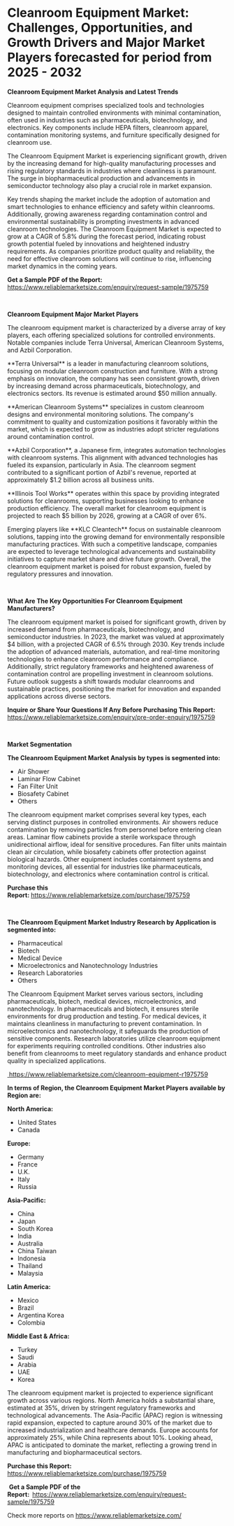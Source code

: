 <p><h1>Cleanroom Equipment Market: Challenges, Opportunities, and Growth Drivers and Major Market Players forecasted for period from 2025 - 2032</h1></p><p><strong>Cleanroom Equipment Market Analysis and Latest Trends</strong></p>
<p><p>Cleanroom equipment comprises specialized tools and technologies designed to maintain controlled environments with minimal contamination, often used in industries such as pharmaceuticals, biotechnology, and electronics. Key components include HEPA filters, cleanroom apparel, contamination monitoring systems, and furniture specifically designed for cleanroom use.</p><p>The Cleanroom Equipment Market is experiencing significant growth, driven by the increasing demand for high-quality manufacturing processes and rising regulatory standards in industries where cleanliness is paramount. The surge in biopharmaceutical production and advancements in semiconductor technology also play a crucial role in market expansion. </p><p>Key trends shaping the market include the adoption of automation and smart technologies to enhance efficiency and safety within cleanrooms. Additionally, growing awareness regarding contamination control and environmental sustainability is prompting investments in advanced cleanroom technologies. The Cleanroom Equipment Market is expected to grow at a CAGR of 5.8% during the forecast period, indicating robust growth potential fueled by innovations and heightened industry requirements. As companies prioritize product quality and reliability, the need for effective cleanroom solutions will continue to rise, influencing market dynamics in the coming years.</p></p>
<p><strong>Get a Sample PDF of the Report:&nbsp;</strong> <a href="https://www.reliablemarketsize.com/enquiry/request-sample/1975759?utm_campaign=3226&utm_medium=2&utm_source=Github&utm_content=ia&utm_term=10042025&utm_id=cleanroom-equipment">https://www.reliablemarketsize.com/enquiry/request-sample/1975759</a></p>
<p>&nbsp;</p>
<p><strong>Cleanroom Equipment Major Market Players</strong></p>
<p><p>The cleanroom equipment market is characterized by a diverse array of key players, each offering specialized solutions for controlled environments. Notable companies include Terra Universal, American Cleanroom Systems, and Azbil Corporation.</p><p>**Terra Universal** is a leader in manufacturing cleanroom solutions, focusing on modular cleanroom construction and furniture. With a strong emphasis on innovation, the company has seen consistent growth, driven by increasing demand across pharmaceuticals, biotechnology, and electronics sectors. Its revenue is estimated around $50 million annually.</p><p>**American Cleanroom Systems** specializes in custom cleanroom designs and environmental monitoring solutions. The company's commitment to quality and customization positions it favorably within the market, which is expected to grow as industries adopt stricter regulations around contamination control.</p><p>**Azbil Corporation**, a Japanese firm, integrates automation technologies with cleanroom systems. This alignment with advanced technologies has fueled its expansion, particularly in Asia. The cleanroom segment contributed to a significant portion of Azbil's revenue, reported at approximately $1.2 billion across all business units.</p><p>**Illinois Tool Works** operates within this space by providing integrated solutions for cleanrooms, supporting businesses looking to enhance production efficiency. The overall market for cleanroom equipment is projected to reach $5 billion by 2026, growing at a CAGR of over 6%.</p><p>Emerging players like **KLC Cleantech** focus on sustainable cleanroom solutions, tapping into the growing demand for environmentally responsible manufacturing practices. With such a competitive landscape, companies are expected to leverage technological advancements and sustainability initiatives to capture market share and drive future growth. Overall, the cleanroom equipment market is poised for robust expansion, fueled by regulatory pressures and innovation.</p></p>
<p>&nbsp;</p>
<p><strong>What Are The Key Opportunities For Cleanroom Equipment Manufacturers?</strong></p>
<p><p>The cleanroom equipment market is poised for significant growth, driven by increased demand from pharmaceuticals, biotechnology, and semiconductor industries. In 2023, the market was valued at approximately $4 billion, with a projected CAGR of 6.5% through 2030. Key trends include the adoption of advanced materials, automation, and real-time monitoring technologies to enhance cleanroom performance and compliance. Additionally, strict regulatory frameworks and heightened awareness of contamination control are propelling investment in cleanroom solutions. Future outlook suggests a shift towards modular cleanrooms and sustainable practices, positioning the market for innovation and expanded applications across diverse sectors.</p></p>
<p><strong>Inquire or Share Your Questions If Any Before Purchasing This Report:</strong> <a href="https://www.reliablemarketsize.com/enquiry/pre-order-enquiry/1975759?utm_campaign=3226&utm_medium=2&utm_source=Github&utm_content=ia&utm_term=10042025&utm_id=cleanroom-equipment">https://www.reliablemarketsize.com/enquiry/pre-order-enquiry/1975759</a></p>
<p>&nbsp;</p>
<p><strong>Market Segmentation</strong></p>
<p><strong>The Cleanroom Equipment Market Analysis by types is segmented into:</strong></p>
<p><ul><li>Air Shower</li><li>Laminar Flow Cabinet</li><li>Fan Filter Unit</li><li>Biosafety Cabinet</li><li>Others</li></ul></p>
<p><p>The cleanroom equipment market comprises several key types, each serving distinct purposes in controlled environments. Air showers reduce contamination by removing particles from personnel before entering clean areas. Laminar flow cabinets provide a sterile workspace through unidirectional airflow, ideal for sensitive procedures. Fan filter units maintain clean air circulation, while biosafety cabinets offer protection against biological hazards. Other equipment includes containment systems and monitoring devices, all essential for industries like pharmaceuticals, biotechnology, and electronics where contamination control is critical.</p></p>
<p><strong>Purchase this Report:&nbsp;</strong><a href="https://www.reliablemarketsize.com/purchase/1975759?utm_campaign=3226&utm_medium=2&utm_source=Github&utm_content=ia&utm_term=10042025&utm_id=cleanroom-equipment">https://www.reliablemarketsize.com/purchase/1975759</a></p>
<p>&nbsp;</p>
<p><strong>The Cleanroom Equipment Market Industry Research by Application is segmented into:</strong></p>
<p><ul><li>Pharmaceutical</li><li>Biotech</li><li>Medical Device</li><li>Microelectronics and Nanotechnology Industries</li><li>Research Laboratories</li><li>Others</li></ul></p>
<p><p>The Cleanroom Equipment Market serves various sectors, including pharmaceuticals, biotech, medical devices, microelectronics, and nanotechnology. In pharmaceuticals and biotech, it ensures sterile environments for drug production and testing. For medical devices, it maintains cleanliness in manufacturing to prevent contamination. In microelectronics and nanotechnology, it safeguards the production of sensitive components. Research laboratories utilize cleanroom equipment for experiments requiring controlled conditions. Other industries also benefit from cleanrooms to meet regulatory standards and enhance product quality in specialized applications.</p></p>
<p><a href="https://www.reliablemarketsize.com/cleanroom-equipment-r1975759?utm_campaign=3226&utm_medium=2&utm_source=Github&utm_content=ia&utm_term=10042025&utm_id=cleanroom-equipment">&nbsp;https://www.reliablemarketsize.com/cleanroom-equipment-r1975759</a></p>
<p><strong>In terms of Region, the Cleanroom Equipment Market Players available by Region are:</strong></p>
<p>
    <p> <strong> North America: </strong>
        <ul>
            <li>United States</li>
            <li>Canada</li>
        </ul>
        </p> 
    <p> <strong> Europe: </strong>
        <ul>
            <li>Germany</li>
            <li>France</li>
            <li>U.K.</li>
            <li>Italy</li>
            <li>Russia</li>
        </ul>
        </p> 
    <p> <strong> Asia-Pacific: </strong>
        <ul>
            <li>China</li>
            <li>Japan</li>
            <li>South Korea</li>
            <li>India</li>
            <li>Australia</li>
            <li>China Taiwan</li>
            <li>Indonesia</li>
            <li>Thailand</li>
            <li>Malaysia</li>
        </ul>
        </p> 
    <p> <strong> Latin America: </strong>
        <ul>
            <li>Mexico</li>
            <li>Brazil</li>
            <li>Argentina Korea</li>
            <li>Colombia</li>
        </ul>
        </p> 
    <p> <strong> Middle East & Africa: </strong>
        <ul>
            <li>Turkey</li>
            <li>Saudi</li>
            <li>Arabia</li>
            <li>UAE</li>
            <li>Korea</li>
        </ul>
    </p>
    </p>
<p><p>The cleanroom equipment market is projected to experience significant growth across various regions. North America holds a substantial share, estimated at 35%, driven by stringent regulatory frameworks and technological advancements. The Asia-Pacific (APAC) region is witnessing rapid expansion, expected to capture around 30% of the market due to increased industrialization and healthcare demands. Europe accounts for approximately 25%, while China represents about 10%. Looking ahead, APAC is anticipated to dominate the market, reflecting a growing trend in manufacturing and biopharmaceutical sectors.</p></p>
<p><strong>Purchase this Report: </strong><a href="https://www.reliablemarketsize.com/purchase/1975759?utm_campaign=3226&utm_medium=2&utm_source=Github&utm_content=ia&utm_term=10042025&utm_id=cleanroom-equipment">https://www.reliablemarketsize.com/purchase/1975759</a></p>
<p>&nbsp;<strong>Get a Sample PDF of the Report:&nbsp;&nbsp;</strong><a href="https://www.reliablemarketsize.com/enquiry/request-sample/1975759?utm_campaign=3226&utm_medium=2&utm_source=Github&utm_content=ia&utm_term=10042025&utm_id=cleanroom-equipment">https://www.reliablemarketsize.com/enquiry/request-sample/1975759</a></p>
<p><strong></strong></p>
<p>Check more reports on <a href="https://www.reliablemarketsize.com/?utm_campaign=3226&utm_medium=2&utm_source=Github&utm_content=ia&utm_term=10042025&utm_id=cleanroom-equipment">https://www.reliablemarketsize.com/</a></p>